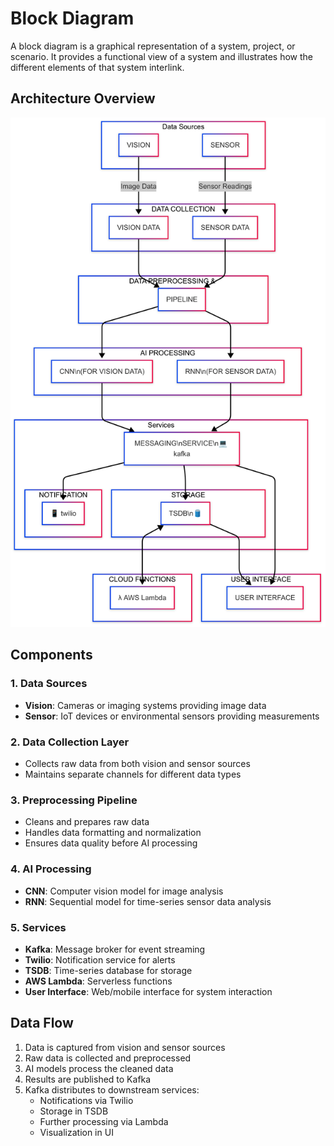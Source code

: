 # Block Diagram

A block diagram is a graphical representation of a system, project, or scenario. It provides a functional view of a system and illustrates how the different elements of that system interlink.

## Architecture Overview

![Block Diagram](https://github.com/SuryanshBVerma/Intelligent-Quality-Control-System/blob/main/Block%20Diagram.png)

## Components

### 1. Data Sources
- **Vision**: Cameras or imaging systems providing image data
- **Sensor**: IoT devices or environmental sensors providing measurements

### 2. Data Collection Layer
- Collects raw data from both vision and sensor sources
- Maintains separate channels for different data types

### 3. Preprocessing Pipeline
- Cleans and prepares raw data
- Handles data formatting and normalization
- Ensures data quality before AI processing

### 4. AI Processing
- **CNN**: Computer vision model for image analysis
- **RNN**: Sequential model for time-series sensor data analysis

### 5. Services
- **Kafka**: Message broker for event streaming
- **Twilio**: Notification service for alerts
- **TSDB**: Time-series database for storage
- **AWS Lambda**: Serverless functions
- **User Interface**: Web/mobile interface for system interaction

## Data Flow
1. Data is captured from vision and sensor sources
2. Raw data is collected and preprocessed
3. AI models process the cleaned data
4. Results are published to Kafka
5. Kafka distributes to downstream services:
   - Notifications via Twilio
   - Storage in TSDB
   - Further processing via Lambda
   - Visualization in UI

